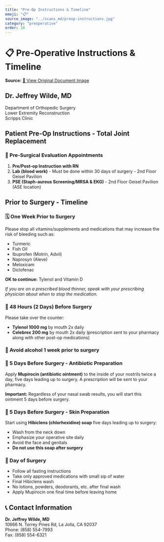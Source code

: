```yaml
---
title: "Pre-Op Instructions & Timeline"
emoji: "📋"
source_image: "../scans_md/preop-instructions.jpg"
category: "preoperative"
order: 10
---
```


# 📋 Pre-Operative Instructions & Timeline

**Source:** [📸 View Original Document Image](../scans_md/preop-instructions.jpg)

## Dr. Jeffrey Wilde, MD
Department of Orthopedic Surgery  
Lower Extremity Reconstruction  
Scripps Clinic

## Patient Pre-Op Instructions - Total Joint Replacement

### 📅 Pre-Surgical Evaluation Appointments
1. **Pre/Post-op Instruction with RN**
2. **Lab (blood work)** - Must be done within 30 days of surgery - 2nd Floor Geisel Pavilion
3. **PSE (Staph-aureus Screening/MRSA & EKG)** - 2nd Floor Geisel Pavilion (ASE location)

## Prior to Surgery - Timeline

### 🗓️ One Week Prior to Surgery
Please stop all vitamins/supplements and medications that may increase the risk of bleeding such as:

- Turmeric
- Fish Oil
- Ibuprofen (Motrin, Advil)
- Naprosyn (Aleve)
- Meloxicam
- Diclofenac

**OK to continue:** Tylenol and Vitamin D

*If you are on a prescribed blood thinner, speak with your prescribing physician about when to stop the medication.*

### 📅 48 Hours (2 Days) Before Surgery
Please take over the counter:

- **Tylenol 1000 mg** by mouth 2x daily
- **Celebrex 200 mg** by mouth 2x daily (prescription sent to your pharmacy along with other post-op medications)

### 🚫 Avoid alcohol 1 week prior to surgery

### 💊 5 Days Before Surgery - Antibiotic Preparation
Apply **Mupirocin (antibiotic ointment)** to the inside of your nostrils twice a day, five days leading up to surgery. A prescription will be sent to your pharmacy.

**Important:** Regardless of your nasal swab results, you will start this ointment 5 days before surgery.

### 🧼 5 Days Before Surgery - Skin Preparation
Start using **Hibiclens (chlorhexidine) soap** five days leading up to surgery:

- Wash from the neck down
- Emphasize your operative site daily
- Avoid the face and genitals
- **Do not use this soap after surgery**

### 🏥 Day of Surgery
- Follow all fasting instructions
- Take only approved medications with small sip of water
- Final Hibiclens wash
- No lotions, powders, deodorants, etc. after final wash
- Apply Mupirocin one final time before leaving home

## 📞 Contact Information
**Dr. Jeffrey Wilde, MD**  
10666 N. Torrey Pines Rd, La Jolla, CA 92037  
Phone: (858) 554-7993  
Fax: (858) 554-6321
